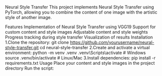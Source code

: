 Neural Style Transfer
This project implements Neural Style Transfer using PyTorch, allowing you to combine the content of one image with the artistic style of another image.


Features
Implementation of Neural Style Transfer using VGG19
Support for custom content and style images
Adjustable content and style weights
Progress tracking during style transfer
Visualization of results
Installation
1.Clone the repository:
git clone https://github.com/yourusername/neural-style-transfer.git
cd neural-style-transfer
2.Create and activate a virtual environment:
python -m venv .venv
.venv\Scripts\activate  # Windows
source .venv/bin/activate  # Linux/Mac
3.Install dependencies:
pip install -r requirements.txt
Usage
Place your content and style images in the project directory
Run the script:
